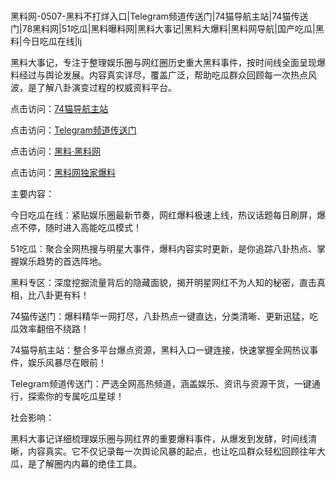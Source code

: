 #
黑料网-0507-黑料不打烊入口|Telegram频道传送门|74猫导航主站|74猫传送门|78黑料网|51吃瓜|黑料曝料网|黑料大事记|黑料大爆料|黑料网导航|国产吃瓜|黑料|今日吃瓜在线|lj

黑料大事记，专注于整理娱乐圈与网红圈历史重大黑料事件，按时间线全面呈现爆料经过与舆论发展。内容真实详尽，覆盖广泛，帮助吃瓜群众回顾每一次热点风波，是了解八卦演变过程的权威资料平台。


点击访问：<a href="https://74mao.com/">74猫导航主站</a>

点击访问：<a href="https://74mao.com/">Telegram频道传送门</a>

点击访问：<a href="https://sdbsd.pages.dev/">黑料·黑料网</a>

点击访问：<a href="https://fge-7ja.pages.dev/">黑料网独家爆料</a>

主要内容：

今日吃瓜在线：紧贴娱乐圈最新节奏，网红爆料极速上线，热议话题每日刷屏，爆点不停，随时进入高能吃瓜模式！

51吃瓜：聚合全网热搜与明星大事件，爆料内容实时更新，是你追踪八卦热点、掌握娱乐趋势的首选阵地。

黑料专区：深度挖掘流量背后的隐藏面貌，揭开明星网红不为人知的秘密，直击真相，比八卦更有料！

74猫传送门：爆料精华一网打尽，八卦热点一键直达，分类清晰、更新迅猛，吃瓜效率翻倍不绕路！

74猫导航主站：整合多平台爆点资源，黑料入口一键连接，快速掌握全网热议事件，娱乐风暴尽在眼前！

Telegram频道传送门：严选全网高热频道，涵盖娱乐、资讯与资源干货，一键通行，探索你的专属吃瓜星球！

社会影响：

黑料大事记详细梳理娱乐圈与网红界的重要爆料事件，从爆发到发酵，时间线清晰，内容真实。它不仅记录每一次舆论风暴的起点，也让吃瓜群众轻松回顾往年大瓜，是了解圈内内幕的绝佳工具。

<span style="display:none;">[Canonical link](https://github.com/vvbb0705/2113 ）</span>
